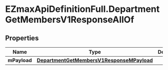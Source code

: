 # EZmaxApiDefinitionFull.DepartmentGetMembersV1ResponseAllOf

## Properties

Name | Type | Description | Notes
------------ | ------------- | ------------- | -------------
**mPayload** | [**DepartmentGetMembersV1ResponseMPayload**](DepartmentGetMembersV1ResponseMPayload.md) |  | 


